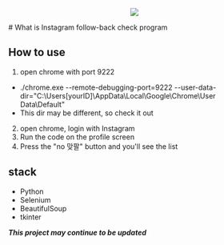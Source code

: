 <p align="center">
    <img src="![insta](https://github.com/s2ongmo/follow-check/assets/48545752/7bde1614-203f-4826-bc73-b5bc9194c496)">
</p>
# What is
Instagram follow-back check program

## How to use
1. open chrome with port 9222
- ./chrome.exe --remote-debugging-port=9222 --user-data-dir="C:\Users\[yourID]\AppData\Local\Google\Chrome\User Data\Default"
- This dir may be different, so check it out
2. open chrome, login with Instagram
3. Run the code on the profile screen
4. Press the "no 맞팔" button and you'll see the list

## stack
- Python
- Selenium
- BeautifulSoup
- tkinter

***This project may continue to be updated***
